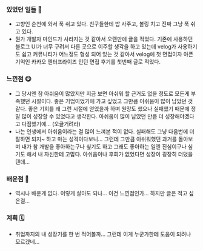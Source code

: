 ### 있었던 일들 📔
- 고향인 순천에 와서 푹 쉬고 있다. 친구들한테 밥 사주고, 볼링 치고 진짜 그냥 푹 쉬고 있다.
- 뭔가 개발자 마인드가 사라지는 것 같아서 오랜만에 글을 적었다. 기존에 사용하던 블로그 UI가 너무 구려서 다른 곳으로 이주할 생각을 하고 있는데 velog가 사용하기도 쉽고 커뮤니티가 어느정도 형성 되어 있는 것 같아서 velog에 첫 면접이자 아픈 기억인 카카오 엔터프라이즈 인턴 면접 후기를 첫번째 글로 적었다.

### 느낀점 😋
- 그 당시엔 참 아쉬움이 많았지만 지금 보면 아쉬워 할 근거도 없을 정도로 모든게 부족했던 시절이다. 좋은 기업이었기에 가고 싶었고 그만큼 아쉬움이 많이 남았던 것 같다. 좋은 기회를 왜 그런 시절에 얻었을까 하며 원망도 했으나 실패했기 때문에 정말 많이 성장할 수 있었다고 생각한다. 아쉬움이 많이 남았던 만큼 더 성장해야겠다고 다짐했기에... (오글거려라)
- 나는 인생에서 아쉬움이라는 걸 많이 느껴본 적이 없다. 실패해도 그냥 다음번에 더 잘하면 되지~ 하고 마는 성격이다보니... 그런데 그만큼 아쉬워했던 과거를 돌아보며 내가 참 개발을 좋아하는구나 싶기도 하고 그래도 좋아하는 일엔 진심이구나 싶기도 해서 내 자신한테 고맙다. 아쉬움이나 후회가 없었다면 성장이 굉장히 더뎠을텐데...

### 배운점 📝
- 역시나 배운게 없다. 이렇게 살아도 되나... 이건 느낀점인가... 하지만 글은 적고 싶은걸...

### 계획 🗓
- 취업까지의 내 성장기를 한 번 적어볼까... 그런데 이게 누군가한테 도움이 되려나 모르겠네...

